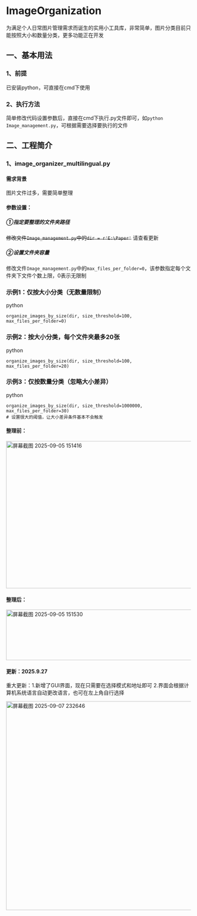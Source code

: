 # ImageOrganization
为满足个人日常图片管理需求而诞生的实用小工具库，非常简单，图片分类目前只能按照大小和数量分类，更多功能正在开发
## 一、基本用法
### 1、前提
已安装python，可直接在cmd下使用
### 2、执行方法
简单修改代码设置参数后，直接在cmd下执行.py文件即可，如`python Image_management.py`，可根据需要选择要执行的文件
## 二、工程简介
### 1、image_organizer_multilingual.py
#### 需求背景
图片文件过多，需要简单整理
#### 参数设置：
##### ①指定要整理的文件夹路径
<s>修改文件`Image_management.py`中的`dir = r'E:\Paper'`</s>
请查看更新
##### ②设置文件夹容量
修改文件`Image_management.py`中的`max_files_per_folder=0`，该参数指定每个文件夹下文件个数上限，0表示无限制

### 示例1：仅按大小分类（无数量限制）

python

```
organize_images_by_size(dir, size_threshold=100, max_files_per_folder=0)
```



### 示例2：按大小分类，每个文件夹最多20张

python

```
organize_images_by_size(dir, size_threshold=100, max_files_per_folder=20)
```



### 示例3：仅按数量分类（忽略大小差异）

python

```
organize_images_by_size(dir, size_threshold=1000000, max_files_per_folder=30)
# 设置很大的阈值，让大小差异条件基本不会触发
```



#### 整理前：
<img width="1463" height="402" alt="屏幕截图 2025-09-05 151416" src="https://github.com/user-attachments/assets/86e4f7f6-cf64-4879-be0a-e596dcb9bc1f" />


#### 整理后：
<img width="914" height="138" alt="屏幕截图 2025-09-05 151530" src="https://github.com/user-attachments/assets/d271e659-88f5-45c2-b70c-6b42f1e51d47" />


#### 更新：2025.9.27
重大更新：1.新增了GUI界面，现在只需要在选择模式和地址即可
         2.界面会根据计算机系统语言自动更改语言，也可在左上角自行选择
         
<img width="594" height="570" alt="屏幕截图 2025-09-07 232646" src="https://github.com/user-attachments/assets/606cdc44-b70d-4399-b1da-b18656be1b5f" />

